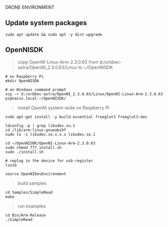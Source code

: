 DRONE ENVIRONMENT

Update system packages
------------------------------------------------------------------------------------------
```
sudo apt update && sudo apt -y dist-upgrade
```

OpenNISDK
------------------------------------------------------------------------------------
> copy OpenNI-Linux-Arm-2.3.0.63 from d:/orbbec-astra/OpenNI_2.3.0.63/Linux to ~/OpenNISDK
```
# on Raspberry Pi
mkdir OpenNISDK

# on Windows command prompt
scp -r d:/orbbec-astra/OpenNI_2.3.0.63/Linux/OpenNI-Linux-Arm-2.3.0.63 pi@navio.local:~/OpenNISDK/
```

> install OpenNI system-wide on Raspberry Pi
```
sudo apt-get install -y build-essential freeglut3 freeglut3-dev

ldconfig -p | grep libudev.so.1
cd /lib/arm-linux-gnueabihf
sudo ln -s libudev.so.x.x.x libudev.so.1

cd ~/OpenNISDK/OpenNI-Linux-Arm-2.3.0.63
sudo chmod 777 install.sh
sudo ./install.sh

# replug in the device for usb-register
lsusb

source OpenNIDevEnvironment
```

> build samples
```
cd Samples/SimpleRead
make
```

> run examples
```
cd Bin/Arm-Release
./SimpleRead
```

